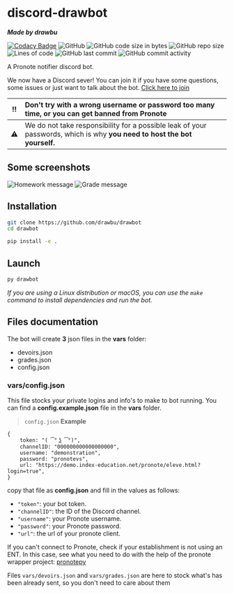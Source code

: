 # discord-drawbot

**_Made by drawbu_**

[![Codacy Badge](https://api.codacy.com/project/badge/Grade/95fca3eeb6184cd487b0bcca0bcd1d2e)](https://app.codacy.com/gh/drawbu/drawbot?utm_source=github.com&utm_medium=referral&utm_content=drawbu/drawbot&utm_campaign=Badge_Grade_Settings)
![GitHub](https://img.shields.io/github/license/drawbu/drawbot)
![GitHub code size in bytes](https://img.shields.io/github/languages/code-size/drawbu/drawbot)
![GitHub repo size](https://img.shields.io/github/repo-size/drawbu/drawbot)
![Lines of code](https://img.shields.io/tokei/lines/github/drawbu/drawbot)
![GitHub last commit](https://img.shields.io/github/last-commit/drawbu/drawbot)
![GitHub commit activity](https://img.shields.io/github/commit-activity/y/drawbu/drawbot)

A Pronote notifier discord bot.

We now have a Discord sever! You can join it if you have some questions,
some issues or just want to talk about the bot.
[Click here to join](https://discord.gg/XGXydQyKhQ)

| :bangbang: | Don't try with a wrong username or password too many time, or you can get banned from Pronote                            |
|:----------:|:-------------------------------------------------------------------------------------------------------------------------|
| :warning:  | We do not take responsibility for a possible leak of your passwords, which is why **you need to host the bot yourself.** |

## Some screenshots

![Homework message](assets/homework-message.png)
![Grade message](assets/grade-message.png)

## Installation

```sh
git clone https://github.com/drawbu/drawbot
cd drawbot

pip install -e .
```

## Launch

```sh
py drawbot
```

_If you are using a Linux distribution or macOS, you can use the `make` command to install dependencies and run the bot._

## Files documentation

The bot will create **3** json files in the **vars** folder:

- devoirs.json
- grades.json
- config.json

### vars/config.json

This file stocks your private logins and info's to make to bot running.
You can find a **config.example.json** file in the **vars** folder.

> `config.json` **Example**

```json5
{
    token: "( ͡° ͜ʖ ͡°)",
    channelID: "000000000000000000",
    username: "demonstration",
    password: "pronotevs",
    url: "https://demo.index-education.net/pronote/eleve.html?login=true",
}
```

copy that file as **config.json** and fill in the values as follows:

- `"token"`: your bot token. <br>
- `"channelID"`: the ID of the Discord channel. <br>
- `"username"`: your Pronote username. <br>
- `"password"`: your Pronote password. <br>
- `"url"`: the url of your pronote client. <br>

If you can't connect to Pronote, check if your establishment is not using an
ENT. In this case, see what you need to do with the help of the pronote wrapper
project: [pronotepy](https://github.com/bain3/pronotepy)

Files `vars/devoirs.json` and `vars/grades.json` are here to stock what's has
been already sent, so you don't need to care about them
